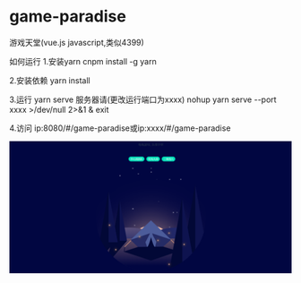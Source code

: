 # game-paradise
游戏天堂(vue.js javascript,类似4399)


如何运行
1.安装yarn
cnpm install -g yarn

2.安装依赖
yarn install

3.运行
yarn serve      服务器请(更改运行端口为xxxx)  nohup yarn serve --port xxxx >/dev/null 2>&1 & exit

4.访问 ip:8080/#/game-paradise或ip:xxxx/#/game-paradise



![image](http://github.com/interpidtjuniversity/game-paradise/raw/master/images/1.png)


